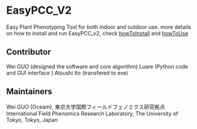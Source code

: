 # EasyPCC_V2
Easy Plant Phenotyping Tool for both indoor and outdoor use.
more details on how to install and run EasyPCC_v2, check [howToInstall]() and [howToUse]()
## Contributor
Wei GUO (designed the software and core algorithm)
Luare (Python code and GUI interface )
Atsushi Ito (transfered to exe)
## Maintainers
Wei GUO (Oceam), 東京大学国際フィールドフェノミクス研究拠点  
International Field Phenomics Research Laboratory, The University of Tokyo, Tokyo, Japan
